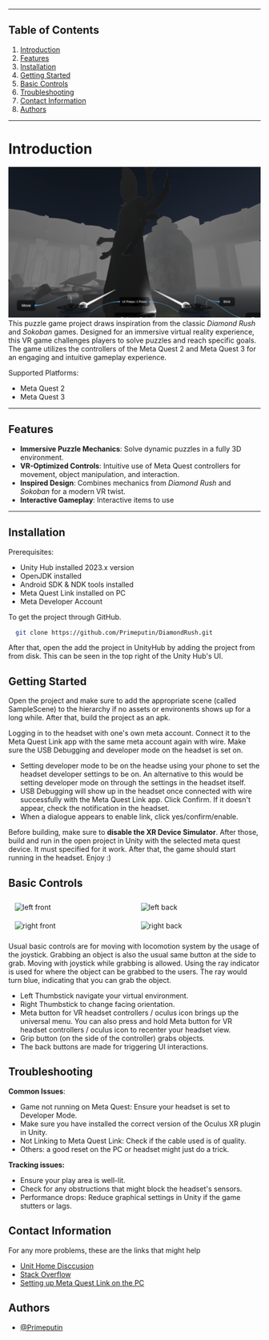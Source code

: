 
---

## **Table of Contents**
1. [Introduction](#introduction)
2. [Features](#features)
3. [Installation](#installation)
4. [Getting Started](#getting-started)
5. [Basic Controls](#basic-controls)
6. [Troubleshooting](#troubleshooting)
7. [Contact Information](#contact-information)
8. [Authors](#authors)

---

# Introduction
![alt text](game-image.png)
This puzzle game project draws inspiration from the classic *Diamond Rush* and *Sokoban* games. Designed for an immersive virtual reality experience, this VR game challenges players to solve puzzles and reach specific goals. The game utilizes the controllers of the Meta Quest 2 and Meta Quest 3 for an engaging and intuitive gameplay experience.

Supported Platforms:
- Meta Quest 2
- Meta Quest 3
---

## **Features**

- **Immersive Puzzle Mechanics**: Solve dynamic puzzles in a fully 3D environment.
- **VR-Optimized Controls**: Intuitive use of Meta Quest controllers for movement, object manipulation, and interaction.
- **Inspired Design**: Combines mechanics from *Diamond Rush* and *Sokoban* for a modern VR twist.
- **Interactive Gameplay**: Interactive items to use

---

## Installation
Prerequisites:
- Unity Hub installed 2023.x version
- OpenJDK installed
- Android SDK & NDK tools installed
- Meta Quest Link installed on PC
- Meta Developer Account

To get the project through GitHub.

```bash
  git clone https://github.com/Primeputin/DiamondRush.git
```

After that, open the add the project in UnityHub by adding the project from from disk. This can be seen in the top right of the Unity Hub's UI.


## Getting Started
Open the project and make sure to add the appropriate scene (called SampleScene) to the hierarchy if no assets or environents shows up for a long while. After that, build the project as an apk.

Logging in to the headset with one's own meta account. Connect it to the Meta Quest Link app with the same meta account again with wire. Make sure the USB Debugging and developer mode on the headset is set on.
- Setting developer mode to be on the headse using your phone to set the headset developer settings to be on. An alternative to this would be setting developer mode on through the settings in the headset itself.
- USB Debugging will show up in the headset once connected with wire successfully with the Meta Quest Link app. Click Confirm. If it doesn't appear, check the notification in the headset.
- When a dialogue appears to enable link, click yes/confirm/enable.

Before building, make sure to **disable the XR Device Simulator**.
After those, build and run in the open project in Unity with the selected meta quest device. It must specified for it work. After that, the game should start running in the headset. Enjoy :)

## Basic Controls
<div style="display: flex; flex-wrap: wrap; justify-content: space-around;">
  <img src="left-front.png" alt="left front" style="width: 45%; margin: 10px;">
  <img src="left-back.png" alt="left back" style="width: 45%; margin: 10px;">
  <img src="right-front.png" alt="right front" style="width: 45%; margin: 10px;">
  <img src="right-back.png" alt="right back" style="width: 45%; margin: 10px;">
</div>

Usual basic controls are for moving with locomotion system by the usage of the joystick.
Grabbing an object is also the usual same button at the side to grab. Moving with joystick while grabbing is allowed. Using the ray indicator is used for where the object can be grabbed to the users. The ray would turn blue, indicating that you can grab the object.
- Left Thumbstick navigate your virtual environment.
- Right Thumbstick to change facing orientation.
- Meta button for VR headset controllers / oculus icon brings up the universal menu. You can also press and hold Meta button for VR headset controllers / oculus icon to recenter your headset view.
- Grip button (on the side of the controller) grabs objects.
- The back buttons are made for triggering UI interactions.
## Troubleshooting
**Common Issues**:
- Game not running on Meta Quest: Ensure your headset is set to Developer Mode.
- Make sure you have installed the correct version of the Oculus XR plugin in Unity.
- Not Linking to Meta Quest Link: Check if the cable used is of quality.
- Others: a good reset on the PC or headset might just do a trick.

**Tracking issues:**
- Ensure your play area is well-lit.
- Check for any obstructions that might block the headset's sensors.
- Performance drops:
Reduce graphical settings in Unity if the game stutters or lags.
## Contact Information
For any more problems, these are the links that might help
 - [Unit Home Disccusion](https://discussions.unity.com/)
- [Stack Overflow](https://stackoverflow.com/)
- [Setting up Meta Quest Link on the PC](https://www.meta.com/help/quest/articles/headsets-and-accessories/oculus-rift-s/install-app-for-link/?srsltid=AfmBOoqCogVr7pxWfc7Yj0ggWkXcwAMWRVm_eN39XUkx_RHMCSHvrtj7)
## Authors
- [@Primeputin](https://www.github.com/Primeputin)

